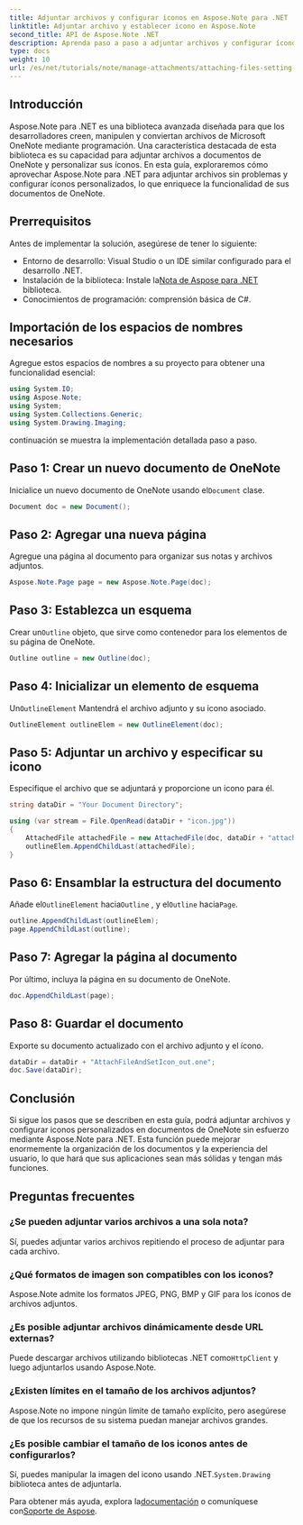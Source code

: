 ```yaml
---
title: Adjuntar archivos y configurar iconos en Aspose.Note para .NET
linktitle: Adjuntar archivo y establecer icono en Aspose.Note
second_title: API de Aspose.Note .NET
description: Aprenda paso a paso a adjuntar archivos y configurar íconos personalizados en documentos de Microsoft OneNote con Aspose.Note para .NET. Mejore su aplicación .NET con funciones de personalización y administración de documentos sin inconvenientes.
type: docs
weight: 10
url: /es/net/tutorials/note/manage-attachments/attaching-files-setting-icons/
---
```

## Introducción

Aspose.Note para .NET es una biblioteca avanzada diseñada para que los desarrolladores creen, manipulen y conviertan archivos de Microsoft OneNote mediante programación. Una característica destacada de esta biblioteca es su capacidad para adjuntar archivos a documentos de OneNote y personalizar sus íconos. En esta guía, exploraremos cómo aprovechar Aspose.Note para .NET para adjuntar archivos sin problemas y configurar íconos personalizados, lo que enriquece la funcionalidad de sus documentos de OneNote.

## Prerrequisitos

Antes de implementar la solución, asegúrese de tener lo siguiente:

- Entorno de desarrollo: Visual Studio o un IDE similar configurado para el desarrollo .NET.
-  Instalación de la biblioteca: Instale la[Nota de Aspose para .NET](https://releases.aspose.com/words/net/) biblioteca.
- Conocimientos de programación: comprensión básica de C#.

## Importación de los espacios de nombres necesarios

Agregue estos espacios de nombres a su proyecto para obtener una funcionalidad esencial:

```csharp
using System.IO;
using Aspose.Note;
using System;
using System.Collections.Generic;
using System.Drawing.Imaging;
```

continuación se muestra la implementación detallada paso a paso.

## Paso 1: Crear un nuevo documento de OneNote

 Inicialice un nuevo documento de OneNote usando el`Document` clase.

```csharp
Document doc = new Document();
```

## Paso 2: Agregar una nueva página

Agregue una página al documento para organizar sus notas y archivos adjuntos.

```csharp
Aspose.Note.Page page = new Aspose.Note.Page(doc);
```

## Paso 3: Establezca un esquema

 Crear un`Outline` objeto, que sirve como contenedor para los elementos de su página de OneNote.

```csharp
Outline outline = new Outline(doc);
```

## Paso 4: Inicializar un elemento de esquema

 Un`OutlineElement` Mantendrá el archivo adjunto y su icono asociado.

```csharp
OutlineElement outlineElem = new OutlineElement(doc);
```

## Paso 5: Adjuntar un archivo y especificar su icono

Especifique el archivo que se adjuntará y proporcione un icono para él.

```csharp
string dataDir = "Your Document Directory";

using (var stream = File.OpenRead(dataDir + "icon.jpg"))
{
    AttachedFile attachedFile = new AttachedFile(doc, dataDir + "attachment.txt", stream, ImageFormat.Jpeg);
    outlineElem.AppendChildLast(attachedFile);
}
```

## Paso 6: Ensamblar la estructura del documento

 Añade el`OutlineElement` hacia`Outline` , y el`Outline` hacia`Page`.

```csharp
outline.AppendChildLast(outlineElem);
page.AppendChildLast(outline);
```

## Paso 7: Agregar la página al documento

Por último, incluya la página en su documento de OneNote.

```csharp
doc.AppendChildLast(page);
```

## Paso 8: Guardar el documento

Exporte su documento actualizado con el archivo adjunto y el ícono.

```csharp
dataDir = dataDir + "AttachFileAndSetIcon_out.one";
doc.Save(dataDir);
```

## Conclusión

Si sigue los pasos que se describen en esta guía, podrá adjuntar archivos y configurar iconos personalizados en documentos de OneNote sin esfuerzo mediante Aspose.Note para .NET. Esta función puede mejorar enormemente la organización de los documentos y la experiencia del usuario, lo que hará que sus aplicaciones sean más sólidas y tengan más funciones.

## Preguntas frecuentes

### ¿Se pueden adjuntar varios archivos a una sola nota?
Sí, puedes adjuntar varios archivos repitiendo el proceso de adjuntar para cada archivo.

### ¿Qué formatos de imagen son compatibles con los iconos?
Aspose.Note admite los formatos JPEG, PNG, BMP y GIF para los íconos de archivos adjuntos.

### ¿Es posible adjuntar archivos dinámicamente desde URL externas?
 Puede descargar archivos utilizando bibliotecas .NET como`HttpClient` y luego adjuntarlos usando Aspose.Note.

### ¿Existen límites en el tamaño de los archivos adjuntos?
Aspose.Note no impone ningún límite de tamaño explícito, pero asegúrese de que los recursos de su sistema puedan manejar archivos grandes.

### ¿Es posible cambiar el tamaño de los iconos antes de configurarlos?
Sí, puedes manipular la imagen del icono usando .NET.`System.Drawing` biblioteca antes de adjuntarla.

 Para obtener más ayuda, explora la[documentación](https://reference.aspose.com/words/net/) o comuníquese con[Soporte de Aspose](https://forum.aspose.com/c/words/8).